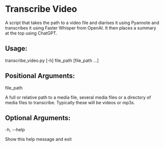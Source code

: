 # Transcribe Video

A script that takes the path to a video file and diarises it using Pyannote and transcribes it using Faster Whisper from OpenAI. It then places a summary at the top using ChatGPT.

## Usage:

transcribe_video.py [-h] file_path [file_path ...]

## Positional Arguments:

file_path

A full or relative path to a media file, several media files or a directory of media files to transcribe. Typically these will be videos or mp3s.


## Optional Arguments:

-h, --help

Show this help message and exit
